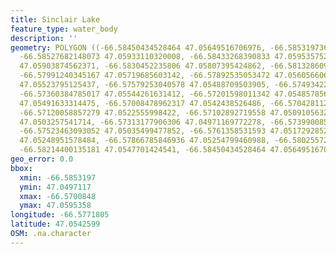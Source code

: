 ```yaml
---
title: Sinclair Lake
feature_type: water_body
description: ''
geometry: POLYGON ((-66.58450434528464 47.05649516706976, -66.58531973682528 47.0580154814832,
  -66.58527682148073 47.05933110320008, -66.58433268390833 47.05953575254979, -66.58356020771133
  47.05903874562371, -66.5830452235806 47.05807395424862, -66.58132860981118 47.05763540694347,
  -66.57991240345167 47.05719685603142, -66.57892535053472 47.05605660677976, -66.57712290607714
  47.05523795125437, -66.57579253040578 47.05488709503905, -66.57493422352063 47.05520871332439,
  -66.57360384785017 47.05544261631412, -66.57201598011342 47.05485785691671, -66.57029936634402
  47.05491633314475, -66.57008478962317 47.0542438526486, -66.5704281123767 47.05316201840353,
  -66.57120058857279 47.0522555998422, -66.57102892719558 47.05091056326384, -66.57154391132633
  47.0503257541714, -66.57313177906306 47.04971169772278, -66.57399008594821 47.0503257541714,
  -66.57523463093052 47.05035499477852, -66.5761358531593 47.05172928522097, -66.57746622883067
  47.05248951578484, -66.57866785846936 47.05254799460988, -66.58025572620608 47.05342516929378,
  -66.58214400135181 47.0547701424541, -66.58450434528464 47.05649516706976))
geo_error: 0.0
bbox:
  xmin: -66.5853197
  ymin: 47.0497117
  xmax: -66.5700848
  ymax: 47.0595358
longitude: -66.5771805
latitude: 47.0542599
OSM: .na.character
---
```

